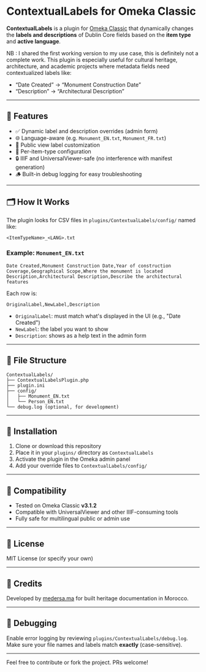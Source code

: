 ﻿# ContextualLabels for Omeka Classic

**ContextualLabels** is a plugin for [Omeka Classic](https://omeka.org/classic/) that dynamically changes the **labels and descriptions** of Dublin Core fields based on the **item type** and **active language**.

NB : I shared the first working version to my use case, this is definitely not a complete work. 
This plugin is especially useful for cultural heritage, architecture, and academic projects where metadata fields need contextualized labels like:

- “Date Created” → “Monument Construction Date”
- “Description” → “Architectural Description”

---

## 🔧 Features

- ✅ Dynamic label and description overrides (admin form)
- 🌐 Language-aware (e.g. `Monument_EN.txt`, `Monument_FR.txt`)
- 👀 Public view label customization
- 🧠 Per-item-type configuration
- 🔒 IIIF and UniversalViewer-safe (no interference with manifest generation)
- 🪵 Built-in debug logging for easy troubleshooting

---

## 🗂️ How It Works

The plugin looks for CSV files in `plugins/ContextualLabels/config/` named like:

```
<ItemTypeName>_<LANG>.txt
```

### Example: `Monument_EN.txt`

```csv
Date Created,Monument Construction Date,Year of construction
Coverage,Geographical Scope,Where the monument is located
Description,Architectural Description,Describe the architectural features
```

Each row is:

```
OriginalLabel,NewLabel,Description
```

- `OriginalLabel`: must match what's displayed in the UI (e.g., "Date Created")
- `NewLabel`: the label you want to show
- `Description`: shows as a help text in the admin form

---

## 📁 File Structure

```
ContextualLabels/
├── ContextualLabelsPlugin.php
├── plugin.ini
├── config/
│   ├── Monument_EN.txt
│   └── Person_EN.txt
└── debug.log (optional, for development)
```

---

## 🚀 Installation

1. Clone or download this repository
2. Place it in your `plugins/` directory as `ContextualLabels`
3. Activate the plugin in the Omeka admin panel
4. Add your override files to `ContextualLabels/config/`

---

## 📝 Compatibility

- Tested on Omeka Classic **v3.1.2**
- Compatible with UniversalViewer and other IIIF-consuming tools
- Fully safe for multilingual public or admin use

---

## 📜 License

MIT License (or specify your own)

---

## 🙌 Credits

Developed by [medersa.ma](https://medersa.ma) for built heritage documentation in Morocco.

---

## 🐛 Debugging

Enable error logging by reviewing `plugins/ContextualLabels/debug.log`.  
Make sure your file names and labels match **exactly** (case-sensitive).

---

Feel free to contribute or fork the project. PRs welcome!
